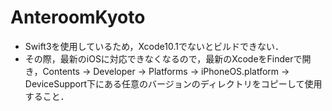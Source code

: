 # AnteroomKyoto

- Swift3を使用しているため，Xcode10.1でないとビルドできない．  
- その際，最新のiOSに対応できなくなるので，最新のXcodeをFinderで開き，Contents -> Developer -> Platforms -> iPhoneOS.platform -> DeviceSupport下にある任意のバージョンのディレクトリをコピーして使用すること．